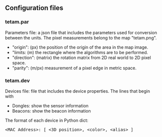 ## Configuration files

### tetam.par
Parameters file: a json file that includes the parameters used for conversion between the units. The pixel measurements belong to the map "tetam.png".
- "origin": (px) the position of the origin of the area in the map image.
- "limits: (m) the rectangle where the algorithms are to be performed.
- "direction": (matrix) the rotation matrix from 2D real world to 2D pixel space.
- "parity": (m/px) measurement of a pixel edge in metric space.

### tetam.dev

Devices file: file that includes the device properties.
The lines that begin with 
- Dongles: show the sensor information
- Beacons: show the beacon information
  
The format of each device in Python dict:
<pre>&lt;MAC Address&gt;: [ &lt;3D position&gt;, &lt;color&gt;, &lt;alias&gt; ]</pre>
